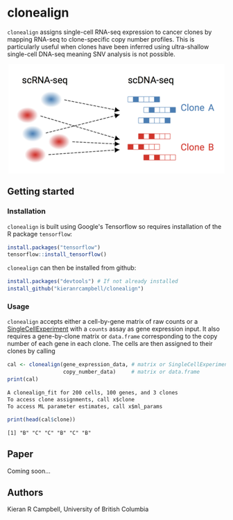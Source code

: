 # clonealign

`clonealign` assigns single-cell RNA-seq expression to cancer clones by mapping RNA-seq to clone-specific copy number profiles. This is particularly useful when clones have been inferred using ultra-shallow single-cell DNA-seq meaning SNV analysis is not possible.

<div style="text-align:center">
  <img src="inst/clonealign_idea.png" width="500" align="middle"/>
</div>

## Getting started

### Installation

`clonealign` is built using Google's Tensorflow so requires installation of the R package `tensorflow`:

```r
install.packages("tensorflow")
tensorflow::install_tensorflow()
```

`clonealign` can then be installed from github:

```r
install.packages("devtools") # If not already installed
install_github("kieranrcampbell/clonealign")
```

### Usage

`clonealign` accepts either a cell-by-gene matrix of raw counts or a [SingleCellExperiment](https://bioconductor.org/packages/3.7/bioc/html/SingleCellExperiment.html) with a `counts` assay as gene expression input. It also requires a gene-by-clone matrix or `data.frame` corresponding to the copy number of each gene in each clone. The cells are then assigned to their clones by calling

```r
cal <- clonealign(gene_expression_data, # matrix or SingleCellExperiment
                  copy_number_data)     # matrix or data.frame
print(cal)
```
```
A clonealign_fit for 200 cells, 100 genes, and 3 clones
To access clone assignments, call x$clone
To access ML parameter estimates, call x$ml_params
```

```r
print(head(cal$clone))
```
```
[1] "B" "C" "C" "B" "C" "B"
```


## Paper

Coming soon...

## Authors

Kieran R Campbell, University of British Columbia


